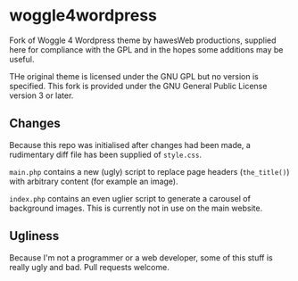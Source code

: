 # woggle4wordpress
Fork of Woggle 4 Wordpress theme by hawesWeb productions, supplied here for compliance with the GPL and in the hopes some additions may be useful.

THe original theme is licensed under the GNU GPL but no version is specified. This fork is provided under the GNU General Public License version 3 or later.

## Changes
Because this repo was initialised after changes had been made, a rudimentary diff file has been supplied of `style.css`.

`main.php` contains a new (ugly) script to replace page headers (`the_title()`) with arbitrary content (for example an image).

`index.php` contains an even uglier script to generate a carousel of background images. This is currently not in use on the main website.

## Ugliness
Because I'm not a programmer or a web developer, some of this stuff is really ugly and bad. Pull requests welcome.
